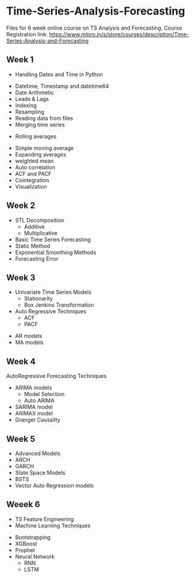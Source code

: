 # Time-Series-Analysis-Forecasting
Files for 6 week online course on TS Analysis and Forecasting.
Course Registration link: https://www.mlpro.in/s/store/courses/description/Time-Series-Analysis-and-Forecasting 


## Week 1
+ Handling Dates and Time in Python
 - Datetime, Timestamp and datetime64 
 - Date Arithmetic
 - Leads & Lags
 - Indexing
 - Resampling
 - Reading data from files 
 - Merging time series
+ Rolling averages 
 - Simple moving average
- Expanding averages
 - weighted mean 
- Auto correlation
 - ACF and PACF
- Cointegration
- Visualization 


## Week 2
+ STL Decomposition 
  - Additive
  - Multiplicative
+ Basic Time Series Forecasting
+ Static Method
+ Exponential Smoothing Methods
+ Forecasting Error 

## Week 3
+ Univariate Time Series Models
  - Stationarity
  - Box Jenkins Transformation
+ Auto Regressive Techniques 
  - ACF 
  - PACF
- AR models
- MA models

## Week 4
AutoRegressive Forecasting Techniques
+ ARIMA models
  - Model Selection
  - Auto ARIMA
+ SARIMA model
+ ARIMAX model
+ Granger Causality

## Week 5
+ Advanced Models
+ ARCH 
+ GARCH 
+ State Space Models
+ BSTS 
+ Vector Auto Regression models

## Weeek 6
+ TS Feature Engineering
+ Machine Learning Techniques
 - Bootstrapping
 - XGBoost 
 - Prophet 
 - Neural Network
   - RNN
   - LSTM
